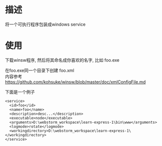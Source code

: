 # 描述 #
将一个可执行程序包装成windows service

# 使用 #
下载winsw程序, 然后将其命名成你喜欢的名字, 比如 foo.exe

在foo.exe同一个目录下创建 foo.xml  
内容参考 https://github.com/kohsuke/winsw/blob/master/doc/xmlConfigFile.md

下面是一个例子

	<service>
	  <id>foo</id>
	  <name>foo</name>
	  <description>desc...</description>
	  <executable>node</executable>
	  <arguments>D:\webstorm_workspace\learn-express-1\bin\www</arguments>
	  <logmode>rotate</logmode>
	  <workingdirectory>D:\webstorm_workspace\learn-express-1\</workingdirectory>
	</service>
